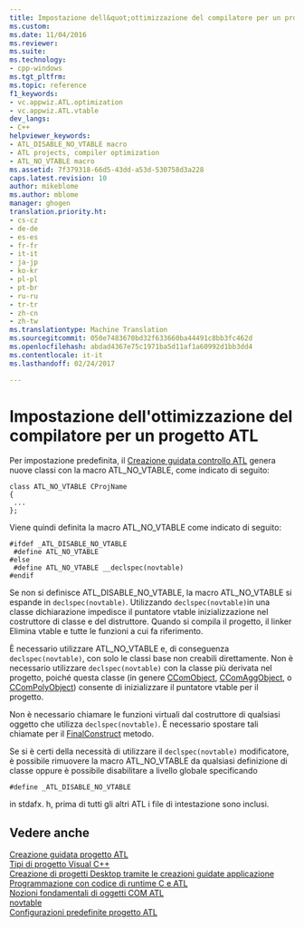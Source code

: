 ```yaml
---
title: Impostazione dell&quot;ottimizzazione del compilatore per un progetto ATL | Documenti di Microsoft
ms.custom: 
ms.date: 11/04/2016
ms.reviewer: 
ms.suite: 
ms.technology:
- cpp-windows
ms.tgt_pltfrm: 
ms.topic: reference
f1_keywords:
- vc.appwiz.ATL.optimization
- vc.appwiz.ATL.vtable
dev_langs:
- C++
helpviewer_keywords:
- ATL_DISABLE_NO_VTABLE macro
- ATL projects, compiler optimization
- ATL_NO_VTABLE macro
ms.assetid: 7f379318-66d5-43dd-a53d-530758d3a228
caps.latest.revision: 10
author: mikeblome
ms.author: mblome
manager: ghogen
translation.priority.ht:
- cs-cz
- de-de
- es-es
- fr-fr
- it-it
- ja-jp
- ko-kr
- pl-pl
- pt-br
- ru-ru
- tr-tr
- zh-cn
- zh-tw
ms.translationtype: Machine Translation
ms.sourcegitcommit: 050e7483670bd32f633660ba44491c8bb3fc462d
ms.openlocfilehash: abdad4367e75c1971ba5d11af1a60992d1bb3dd4
ms.contentlocale: it-it
ms.lasthandoff: 02/24/2017

---
```

# <a name="specifying-compiler-optimization-for-an-atl-project"></a>Impostazione dell'ottimizzazione del compilatore per un progetto ATL
Per impostazione predefinita, il [Creazione guidata controllo ATL](../../atl/reference/atl-control-wizard.md) genera nuove classi con la macro ATL_NO_VTABLE, come indicato di seguito:  
  
```  
class ATL_NO_VTABLE CProjName  
{  
 ...  
};  
```  
  
 Viene quindi definita la macro ATL_NO_VTABLE come indicato di seguito:  
  
```  
#ifdef _ATL_DISABLE_NO_VTABLE  
 #define ATL_NO_VTABLE  
#else  
 #define ATL_NO_VTABLE __declspec(novtable)  
#endif  
```  
  
 Se non si definisce ATL_DISABLE_NO_VTABLE, la macro ATL_NO_VTABLE si espande in `declspec(novtable)`. Utilizzando `declspec(novtable)`in una classe dichiarazione impedisce il puntatore vtable inizializzazione nel costruttore di classe e del distruttore. Quando si compila il progetto, il linker Elimina vtable e tutte le funzioni a cui fa riferimento.  
  
 È necessario utilizzare ATL_NO_VTABLE e, di conseguenza `declspec(novtable)`, con solo le classi base non creabili direttamente. Non è necessario utilizzare `declspec(novtable)` con la classe più derivata nel progetto, poiché questa classe (in genere [CComObject](../../atl/reference/ccomobject-class.md), [CComAggObject](../../atl/reference/ccomaggobject-class.md), o [CComPolyObject](../../atl/reference/ccompolyobject-class.md)) consente di inizializzare il puntatore vtable per il progetto.  
  
 Non è necessario chiamare le funzioni virtuali dal costruttore di qualsiasi oggetto che utilizza `declspec(novtable)`. È necessario spostare tali chiamate per il [FinalConstruct](ccomobjectrootex-class.md#finalconstruct) metodo.  

  
 Se si è certi della necessità di utilizzare il `declspec(novtable)` modificatore, è possibile rimuovere la macro ATL_NO_VTABLE da qualsiasi definizione di classe oppure è possibile disabilitare a livello globale specificando  
  
```  
#define _ATL_DISABLE_NO_VTABLE  
```  
  
 in stdafx. h, prima di tutti gli altri ATL i file di intestazione sono inclusi.  
  
## <a name="see-also"></a>Vedere anche  
 [Creazione guidata progetto ATL](../../atl/reference/atl-project-wizard.md)   
 [Tipi di progetto Visual C++](../../ide/visual-cpp-project-types.md)   
 [Creazione di progetti Desktop tramite le creazioni guidate applicazione](../../ide/creating-desktop-projects-by-using-application-wizards.md)   
 [Programmazione con codice di runtime C e ATL](../../atl/programming-with-atl-and-c-run-time-code.md)   
 [Nozioni fondamentali di oggetti COM ATL](../../atl/fundamentals-of-atl-com-objects.md)   
 [novtable](../../cpp/novtable.md)   
 [Configurazioni predefinite progetto ATL](../../atl/reference/default-atl-project-configurations.md)



